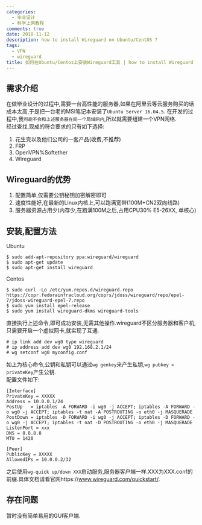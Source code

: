 ```yaml
---
categories:
  - 毕业设计
  - 科学上网教程
comments: true
date: 2018-11-12
description: how to install Wireguard on Ubuntu/CentOS ?
tags:
  - VPN
  - wireguard
title: 如何在Ubuntu/Centos上安装Wireguard工具 | how to install Wireguard on Ubuntu/CentOS
---
```



## 需求介绍
在做毕业设计的过程中,需要一台高性能的服务器,如果在阿里云等云服务购买的话成本太高,于是把一台老的MSI笔记本安装了`Ubuntu Server 16.04.5`. 在开发的过程中,我`可能不会和上述服务器在同一个局域网内`,所以就需要组建一个VPN网络.  
经过查找,现成的符合要求的只有如下选择:  
1. 花生壳以及他们公司的一套产品(收费,不推荐)
2. FRP
3. OpenVPN%Softether
4. Wireguard

## Wireguard的优势
1. 配置简单,仅需要公钥秘钥加密解密即可
2. 速度性能好,在最新的Linux内核上,可以跑满宽带(100M+CN2双向线路)
3. 服务器资源占用少(内存少,在跑满100M之后,占用CPU30% E5-26XX, 单核心)

## 安装,配置方法
Ubuntu
```shell
$ sudo add-apt-repository ppa:wireguard/wireguard
$ sudo apt-get update
$ sudo apt-get install wireguard
```
Centos
```shell
$ sudo curl -Lo /etc/yum.repos.d/wireguard.repo https://copr.fedorainfracloud.org/coprs/jdoss/wireguard/repo/epel-7/jdoss-wireguard-epel-7.repo
$ sudo yum install epel-release
$ sudo yum install wireguard-dkms wireguard-tools
```

直接执行上述命令,即可成功安装,无需其他操作.wireguard不区分服务器和客户机,只需要开启一个虚拟网卡,就实现了互通.  
```
# ip link add dev wg0 type wireguard
# ip address add dev wg0 192.168.2.1/24
# wg setconf wg0 myconfig.conf
```
如上为核心命令,公钥和私钥可以通过`wg genkey`来产生私钥,`wg pubkey < privateKey`产生公钥.  
配置文件如下:  
```shell
[Interface]
PrivateKey = XXXXX
Address = 10.0.0.1/24 
PostUp   = iptables -A FORWARD -i wg0 -j ACCEPT; iptables -A FORWARD -o wg0 -j ACCEPT; iptables -t nat -A POSTROUTING -o eth0 -j MASQUERADE
PostDown = iptables -D FORWARD -i wg0 -j ACCEPT; iptables -D FORWARD -o wg0 -j ACCEPT; iptables -t nat -D POSTROUTING -o eth0 -j MASQUERADE
ListenPort = xxx
DNS = 8.8.8.8
MTU = 1420

[Peer]
PublicKey = XXXXX
AllowedIPs = 10.0.0.2/32 
```
之后使用`wg-quick up/down XXX`启动服务,服务器客户端一样.XXX为XXX.conf的前缀.具体文档请看官网https://www.wireguard.com/quickstart/.  

## 存在问题
暂时没有简单易用的GUI客户端.  